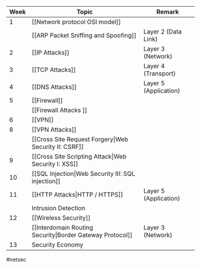 | Week | Topic                                                     | Remark              |
| ---- | --------------------------------------------------------- | ------------------- |
| 1    | [[Network protocol OSI model]]                            |                      |
|      | [[ARP Packet Sniffing and Spoofing]]                      | Layer 2 (Data Link)  |
| 2    | [[IP Attacks]]                                            | Layer 3 (Network)    |
| 3    | [[TCP Attacks]]                                           | Layer 4 (Transport)  |
| 4    | [[DNS Attacks]]                                           | Layer 5 (Application)|
| 5    | [[Firewall]]                                              |                      |
|      | [[Firewall Attacks ]]                                     |                      |
| 6    | [[VPN]]                                                   |                      |
| 8    | [[VPN Attacks]]                                           |                      |
|      | [[Cross Site Request Forgery\|Web Security II: CSRF]]                                 |                      |
| 9    | [[Cross Site Scripting Attack\|Web Security I: XSS]]                                   |                      |
| 10   | [[SQL Injection\|Web Security III: SQL injection]]                       |                      |
| 11   | [[HTTP Attacks\|HTTP / HTTPS]]                                          | Layer 5 (Application)|
|      | Intrusion Detection                                   |                      |
| 12   | [[Wireless Security]]                                     |                      |
|      | [[Interdomain Routing Security\|Border Gateway Protocol]]                               | Layer 3 (Network)    |
| 13   | Security Economy                                      |                      |

#netsec